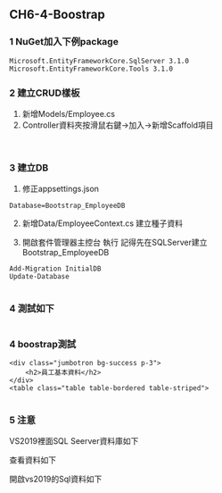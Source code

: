## CH6-4-Boostrap

### 1 NuGet加入下例package

```
Microsoft.EntityFrameworkCore.SqlServer 3.1.0
Microsoft.EntityFrameworkCore.Tools 3.1.0
```

### 2 建立CRUD樣板

1. 新增Models/Employee.cs
2. Controller資料夾按滑鼠右鍵->加入->新增Scaffold項目

<img src="https://i.imgur.com/QIJ3EMu.png" title="" />

<img src="https://i.imgur.com/3XsmjQw.png" title="" />

<img src="https://i.imgur.com/9vwURkc.png" title="" />

### 3 建立DB

1. 修正appsettings.json
```
Database=Bootstrap_EmployeeDB
```

2. 新增Data/EmployeeContext.cs
建立種子資料

3. 開啟套件管理器主控台 執行
記得先在SQLServer建立Bootstrap_EmployeeDB
```
Add-Migration InitialDB
Update-Database
```
<img src="https://i.imgur.com/pVmfBh6.png" title="" />

### 4 測試如下

<img src="https://i.imgur.com/5vxomxG.png" title="" />

### 4 boostrap測試

```
<div class="jumbotron bg-success p-3">
    <h2>員工基本資料</h2>
</div>
<table class="table table-bordered table-striped">
```

<img src="https://i.imgur.com/eytLl7L.png" title="" />


### 5 注意

VS2019裡面SQL Seerver資料庫如下
<img src="https://i.imgur.com/yobeZUI.png" title="" />

查看資料如下
<img src="https://i.imgur.com/B5vlu46.png" title="" />

開啟vs2019的Sql資料如下
<img src="https://i.imgur.com/4m7zauG.png" title="" />


